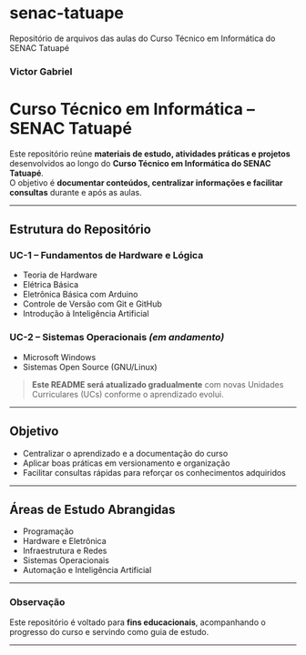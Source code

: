 # senac-tatuape
Repositório de arquivos das aulas do Curso Técnico em Informática do SENAC Tatuapé

### Victor Gabriel

#  Curso Técnico em Informática – SENAC Tatuapé  

Este repositório reúne **materiais de estudo, atividades práticas e projetos** desenvolvidos ao longo do **Curso Técnico em Informática do SENAC Tatuapé**.  
O objetivo é **documentar conteúdos, centralizar informações e facilitar consultas** durante e após as aulas.  

---

##  Estrutura do Repositório  

### **UC-1 – Fundamentos de Hardware e Lógica**  
- Teoria de Hardware  
- Elétrica Básica  
- Eletrônica Básica com Arduino  
- Controle de Versão com Git e GitHub  
- Introdução à Inteligência Artificial  

### **UC-2 – Sistemas Operacionais** *(em andamento)*  
- Microsoft Windows  
- Sistemas Open Source (GNU/Linux)  

>  **Este README será atualizado gradualmente** com novas Unidades Curriculares (UCs) conforme o aprendizado evolui.  

---

##  Objetivo  
- Centralizar o aprendizado e a documentação do curso  
- Aplicar boas práticas em versionamento e organização  
- Facilitar consultas rápidas para reforçar os conhecimentos adquiridos  

---

##  Áreas de Estudo Abrangidas  
- Programação  
- Hardware e Eletrônica  
- Infraestrutura e Redes  
- Sistemas Operacionais  
- Automação e Inteligência Artificial  

---

###  Observação  
Este repositório é voltado para **fins educacionais**, acompanhando o progresso do curso e servindo como guia de estudo.  

---
